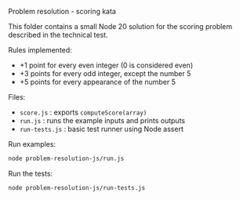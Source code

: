 Problem resolution - scoring kata

This folder contains a small Node 20 solution for the scoring problem described in the technical test.

Rules implemented:
- +1 point for every even integer (0 is considered even)
- +3 points for every odd integer, except the number 5
- +5 points for every appearance of the number 5

Files:
- `score.js` : exports `computeScore(array)`
- `run.js` : runs the example inputs and prints outputs
- `run-tests.js` : basic test runner using Node assert

Run examples:

```bash
node problem-resolution-js/run.js
```

Run the tests:

```bash
node problem-resolution-js/run-tests.js
```
